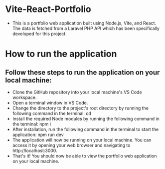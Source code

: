 # Vite-React-Portfolio
- This is a portfolio web application built using Node.js, Vite, and React. The data is fetched from a Laravel PHP API which has been specifically developed for this project.
# How to run the application
## Follow these steps to run the application on your local machine:
- Clone the GitHub repository into your local machine's VS Code workspace.
- Open a terminal window in VS Code.
- Change the directory to the project's root directory by running the following command in the terminal: cd <project-directory-name>
- Install the required Node modules by running the following command in the terminal: npm i
- After installation, run the following command in the terminal to start the application: npm run dev
- The application will now be running on your local machine. You can access it by opening your web browser and navigating to http://localhost:3000.
- That's it! You should now be able to view the portfolio web application on your local machine.
